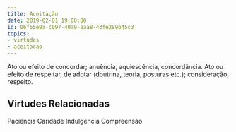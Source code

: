 ```yaml
---
title: Aceitação
date: 2019-02-01 19:00:00
id: 06f55e9a-c097-40a9-aaa8-43fe289b45c3
topics: 
- virtudes
- aceitacao
---
```


Ato ou efeito de concordar; anuência, aquiescência, concordância.
Ato ou efeito de respeitar, de adotar (doutrina, teoria, posturas etc.); consideração, respeito.

## Virtudes Relacionadas
Paciência
Caridade
Indulgência
Compreensão

